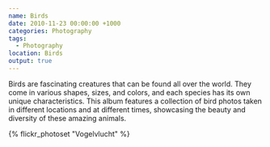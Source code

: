 ```yaml
---
name: Birds
date: 2010-11-23 00:00:00 +1000
categories: Photography
tags:
  - Photography
location: Birds
output: true
---
```

Birds are fascinating creatures that can be found all over the world. They come in various shapes, sizes, and colors, and each species has its own unique characteristics. This album features a collection of bird photos taken in different locations and at different times, showcasing the beauty and diversity of these amazing animals.

{% flickr_photoset "Vogelvlucht" %}
